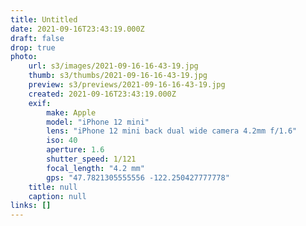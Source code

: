 ```yaml
---
title: Untitled
date: 2021-09-16T23:43:19.000Z
draft: false
drop: true
photo:
    url: s3/images/2021-09-16-16-43-19.jpg
    thumb: s3/thumbs/2021-09-16-16-43-19.jpg
    preview: s3/previews/2021-09-16-16-43-19.jpg
    created: 2021-09-16T23:43:19.000Z
    exif:
        make: Apple
        model: "iPhone 12 mini"
        lens: "iPhone 12 mini back dual wide camera 4.2mm f/1.6"
        iso: 40
        aperture: 1.6
        shutter_speed: 1/121
        focal_length: "4.2 mm"
        gps: "47.7821305555556 -122.250427777778"
    title: null
    caption: null
links: []
---
```


